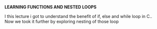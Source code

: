 **LEARNING FUNCTIONS AND NESTED LOOPS**

I this lecture i got to understand the benefit of if, else and while loop in C.. Now we took it further by exploring nesting of those loop
